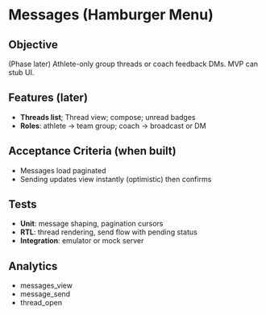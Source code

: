 # Messages (Hamburger Menu)

## Objective
(Phase later) Athlete-only group threads or coach feedback DMs. MVP can stub UI.

## Features (later)
- **Threads list**; Thread view; compose; unread badges
- **Roles**: athlete → team group; coach → broadcast or DM

## Acceptance Criteria (when built)
- Messages load paginated
- Sending updates view instantly (optimistic) then confirms

## Tests
- **Unit**: message shaping, pagination cursors
- **RTL**: thread rendering, send flow with pending status
- **Integration**: emulator or mock server

## Analytics
- messages_view
- message_send
- thread_open
